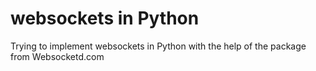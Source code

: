 # websockets in Python

Trying to implement websockets in Python with the help of the package from Websocketd.com
